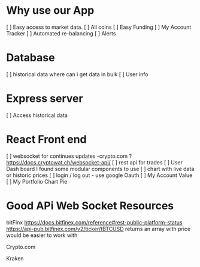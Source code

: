 # Why use our App

[ ] Easy access to market data.
[ ] All coins
[ ] Easy Funding
[ ] My Account Tracker
[ ] Automated re-balancing
[ ] Alerts

# Database

[ ] historical data where can i get data in bulk
[ ] User info

# Express server

[ ] Access historical data

# React Front end

[ ] websocket for continues updates -crypto.com ? https://docs.cryptowat.ch/websocket-api/
[ ] rest api for trades
[ ] User Dash board I found some modular components to use
[ ] chart with live data or historic prices
[ ] login / log out - use google Oauth
[ ] My Account Value
[ ] My Portfolio Chart Pie

# Good APi Web Socket Resources

bitFinx
https://docs.bitfinex.com/reference#rest-public-platform-status
https://api-pub.bitfinex.com/v2/ticker/tBTCUSD
returns an array with price would be easier to work with

Crypto.com

Kraken
